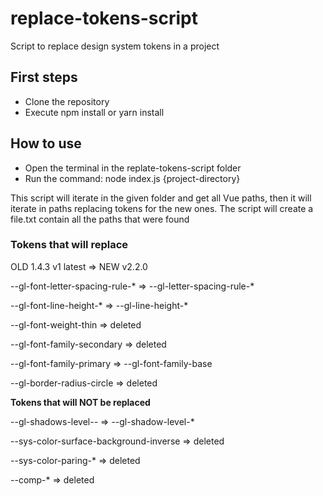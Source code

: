 # replace-tokens-script
Script to replace design system tokens in a project

## First steps
- Clone the repository
- Execute npm install or yarn install

## How to use
- Open the terminal in the replate-tokens-script folder
- Run the command:
node index.js {project-directory}

This script will iterate in the given folder and get all Vue paths, then it will iterate in paths replacing tokens for the new ones.
The script will create a file.txt contain all the paths that were found 

### Tokens that will replace 

OLD 1.4.3 v1 latest               =>       NEW v2.2.0

--gl-font-letter-spacing-rule-*               =>      --gl-letter-spacing-rule-*

--gl-font-line-height-*                       =>      --gl-line-height-*

--gl-font-weight-thin                         =>      deleted

--gl-font-family-secondary                    =>      deleted

--gl-font-family-primary                      =>      --gl-font-family-base

--gl-border-radius-circle                     =>      deleted


**Tokens that will NOT be replaced**

--gl-shadows-level-*-*                        =>      --gl-shadow-level-*

--sys-color-surface-background-inverse        =>      deleted

--sys-color-paring-*                          =>      deleted

--comp-*                                      =>      deleted
